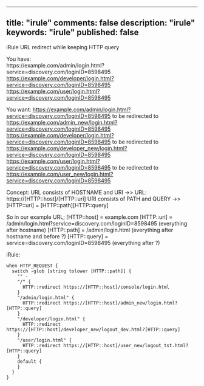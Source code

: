 
---
title: "irule"
comments: false
description: "irule"
keywords: "irule"
published: false
---
iRule URL redirect while keeping HTTP query

You have:  
https<span></span>://example.com/admin/login.html?service=discovery.com/loginID=8598495  
https://example.com/developer/login.html?service=discovery.com/loginID=8598495  
https://example.com/user/login.html?service=discovery.com/loginID=8598495

You want: 
https://example.com/admin/login.html?service=discovery.com/loginID=8598495 to be redirected to https://example.com/admin_new/login.html?service=discovery.com/loginID=8598495
https://example.com/developer/login.html?service=discovery.com/loginID=8598495 to be redirected to https://example.com/developer_new/login.html?service=discovery.com/loginID=8598495
https://example.com/user/login.html?service=discovery.com/loginID=8598495 to be redirected to https://example.com/user_new/login.html?service=discovery.com/loginID=8598495

Concept:
URL consists of HOSTNAME and URI ->> URL: https://[HTTP::host]/[HTTP::uri]
URI consists of PATH and QUERY ->> [HTTP::uri] = [HTTP::path][HTTP::query]

So in our example URL;
[HTTP::host] = example.com
[HTTP::uri] = /admin/login.html?service=discovery.com/loginID=8598495 (everything after hostname)
[HTTP::path] = /admin/login.html (everything after hostname and before ?)
[HTTP::query] = service=discovery.com/loginID=8598495 (everything after ?)

iRule:
```
when HTTP_REQUEST {
  switch -glob [string tolower [HTTP::path]] {
    "" -
    "/" {
      HTTP::redirect https://[HTTP::host]/console/login.html
    }
    "/admin/login.html" {
      HTTP::redirect https://[HTTP::host]/admin_new/login.html?[HTTP::query]
    }
    "/developer/login.html" {
      HTTP::redirect https://[HTTP::host]/developer_new/logout_dev.html?[HTTP::query]
    }
    "/user/login.html" {
      HTTP::redirect https://[HTTP::host]/user_new/logout_tst.html?[HTTP::query]
    }
    default {
    }
  }
}
```
